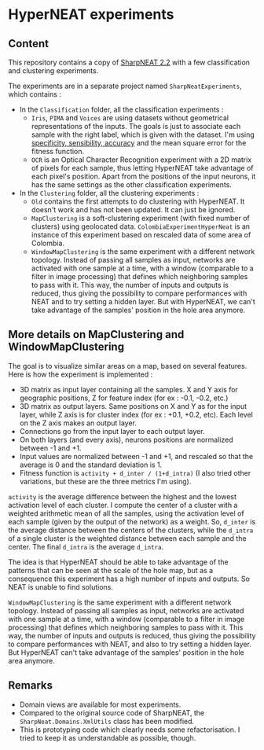 HyperNEAT experiments
=====================

Content
-------

This repository contains a copy of [SharpNEAT 2.2](http://sharpneat.sourceforge.net/) with a few classification and clustering experiments.

The experiments are in a separate project named `SharpNeatExperiments`, which contains :

* In the `Classification` folder, all the classification experiments :
   * `Iris`, `PIMA` and `Voices` are using datasets without geometrical representations of the inputs. The goals is just to associate each sample with the right label, which is given with the dataset. I'm using [specificity, sensibility, accuracy](http://en.wikipedia.org/wiki/Confusion_matrix) and the mean square error for the fitness function.
   * `OCR` is an Optical Character Recognition experiment with a 2D matrix of pixels for each sample, thus letting HyperNEAT take advantage of each pixel's position. Apart from the positions of the input neurons, it has the same settings as the other classification experiments.
* In the `Clustering` folder, all the clustering experiments :
    * `Old` contains the first attempts to do clustering with HyperNEAT. It doesn't work and has not been updated. It can just be ignored.
    * `MapClustering` is a soft-clustering experiment (with fixed number of clusters) using geolocated data. `ColombiaExperimentHyperNeat` is an instance of this experiment based on rescaled data of some area of Colombia.
    * `WindowMapClustering` is the same experiment with a different network topology. Instead of passing all samples as input, networks are activated with one sample at a time, with a window (comparable to a filter in image processing) that defines which neighboring samples to pass with it. This way, the number of inputs and outputs is reduced, thus giving the possibility to compare performances with NEAT and to try setting a hidden layer. But with HyperNEAT, we can't take advantage of the samples' position in the hole area anymore.

More details on MapClustering and WindowMapClustering
-------

The goal is to visualize similar areas on a map, based on several features. Here is how the experiment is implemented :

- 3D matrix as input layer containing all the samples. X and Y axis for geographic positions, Z for feature index (for ex : -0.1, -0.2, etc.)
- 3D matrix as output layers. Same positions on X and Y as for the input layer, while Z axis is for cluster index (for ex : +0.1, +0.2, etc). Each level on the Z axis makes an output layer.
- Connections go from the input layer to each output layer.
- On both layers (and every axis), neurons positions are normalized between -1 and +1.
- Input values are normalized between -1 and +1, and rescaled so that the average is 0 and the standard deviation is 1.
- Fitness function is `activity + d_inter / (1+d_intra)` (I also tried other variations, but these are the three metrics I'm using).

`activity` is the average difference between the highest and the lowest activation level of each cluster.
I compute the center of a cluster with a weighted arithmetic mean of all the samples, using the activation level of each sample (given by the output of the network) as a weight.
So, `d_inter` is the average distance between the centers of the clusters, while the `d_intra` of a single cluster is the weighted distance between each sample and the center. The final `d_intra` is the average `d_intra`.

The idea is that HyperNEAT should be able to take advantage of the patterns that can be seen at the scale of the hole map, but as a consequence this experiment has a high number of inputs and outputs. So NEAT is unable to find solutions.

`WindowMapClustering` is the same experiment with a different network topology. Instead of passing all samples as input, networks are activated with one sample at a time, with a window (comparable to a filter in image processing) that defines which neighboring samples to pass with it. This way, the number of inputs and outputs is reduced, thus giving the possibility to compare performances with NEAT, and also to try setting a hidden layer. But HyperNEAT can't take advantage of the samples' position in the hole area anymore.

Remarks
-------

* Domain views are available for most experiments.
* Compared to the original source code of SharpNEAT, the `SharpNeat.Domains.XmlUtils` class has been modified.
* This is prototyping code which clearly needs some refactorisation. I tried to keep it as understandable as possible, though.
